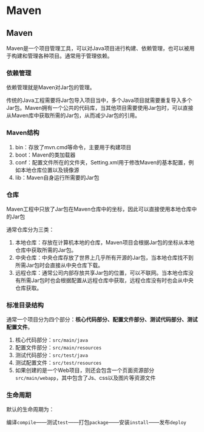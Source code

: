 # Maven

## Maven

Maven是一个项目管理工具，可以对Java项目进行构建、依赖管理，也可以被用于构建和管理各种项目。通常用于管理依赖。

### 依赖管理

依赖管理就是Maven对Jar包的管理。

传统的Java工程需要将Jar包导入项目当中，多个Java项目就需要重复导入多个Jar包。Maven拥有一个公共的代码库，当其他项目需要使用Jar包时，可以直接从Maven库中获取所需的Jar包，从而减少Jar包的引用。

### Maven结构

1. bin：存放了mvn.cmd等命令，主要用于构建项目
2. boot：Maven的类加载器
3. conf：配置文件所在的文件夹，Setting.xml用于修改Maven的基本配置，例如本地仓库位置以及镜像源
4. lib：Maven自身运行所需要的Jar包

### 仓库

Maven工程中只放了Jar包在Maven仓库中的坐标，因此可以直接使用本地仓库中的Jar包

通常仓库分为三类：

1. 本地仓库：存放在计算机本地的仓库，Maven项目会根据Jar包的坐标从本地仓库中获取所需的Jar包。
2. 中央仓库：中央仓库存放了世界上几乎所有开源的Jar包，当本地仓库找不到所需Jar包时会直接从中央仓库下载。
3. 远程仓库：通常公司内部存放共享Jar包的位置，可以不联网。当本地仓库没有所需Jar包时也会根据配置从远程仓库中获取，远程仓库没有时也会从中央仓库获取。

### 标准目录结构

通常一个项目分为四个部分：**核心代码部分、配置文件部分、测试代码部分、测试配置文件**。

1. 核心代码部分：`src/main/java`
2. 配置文件部分：`src/main/resources`
3. 测试代码部分：`src/test/java`
4. 测试配置文件：`src/test/resources`
5. 如果创建的是一个Web项目，则还会包含一个页面资源部分`src/main/webapp`，其中包含了Js、css以及图片等资源文件

### 生命周期

默认的生命周期为：

编译`compile`——测试`test`——打包`package`——安装`install`——发布`deploy`

